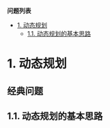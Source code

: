 **问题列表**
<!-- TOC -->

- [1. 动态规划](#1-动态规划)
    - [1.1. 动态规划的基本思路](#11-动态规划的基本思路)

<!-- /TOC -->

# 1. 动态规划

**经典问题**
---

## 1.1. 动态规划的基本思路